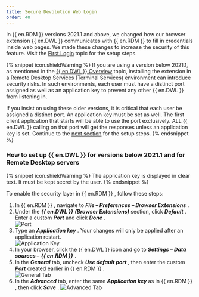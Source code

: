 ```yaml
---
title: Secure Devolution Web Login
order: 40
---
```

In {{ en.RDM }} versions 2021.1 and above, we changed how our browser extension {{ en.DWL }} communicates with {{ en.RDM }} to fill in credentials inside web pages. We made these changes to increase the security of this feature. Visit the [First Login](/rdm/mac/dwl/first-login-devolutions-web-login/) topic for the setup steps.  

{% snippet icon.shieldWarning %} 
If you are using a version below 2021.1, as mentioned in the [{{ en.DWL }} Overview](/rdm/mac/dwl/overview/) topic, installing the extension in a Remote Desktop Services (Terminal Services) environment can introduce security risks. In such environments, each user must have a distinct port assigned as well as an application key to prevent any other {{ en.DWL }} from listening in.  

If you insist on using these older versions, it is critical that each user be assigned a distinct port. An application key must be set as well. The first client application that starts will be able to use the port exclusively. ALL {{ en.DWL }} calling on that port will get the responses unless an application key is set. Continue to the [next section](#how-to-set-up--endwl--for-versions-below-20211-and-for-remote-desktop-servers) for the setup steps. 
{% endsnippet %}
 
### How to set up {{ en.DWL }} for versions below 2021.1 and for Remote Desktop servers 

{% snippet icon.shieldWarning %} 
The application key is displayed in clear text. It must be kept secret by the user. 
{% endsnippet %}
 
To enable the security layer in {{ en.RDM }} , follow these steps:  

1. In {{ en.RDM }} , navigate to ***File – Preferences – Browser Extensions*** . 
1. Under the ***{{ en.DWL }}*** ***(Browser Extensions)*** section, click ***Default*** . Enter a custom ***Port*** and click ***Done*** .  
![Port](https://webdevolutions.azureedge.net/docs/en/rdm/mac/RDMMac2021.png) 
1. Type an ***Application key*** . Your changes will only be applied after an application restart.  
![Application Key](https://webdevolutions.azureedge.net/docs/en/rdm/mac/RDMMac2023.png) 
1. In your browser, click the {{ en.DWL }} icon and go to ***Settings – Data sources –*** ***{{ en.RDM }}*** . 
1. In the ***General*** tab, uncheck ***Use default port*** , then enter the custom ***Port*** created earlier in {{ en.RDM }} .  
![General Tab](https://webdevolutions.azureedge.net/docs/en/rdm/mac/Dwl40434png.png) 
1. In the ***Advanced*** tab, enter the same ***Application key*** as in {{ en.RDM }} , then click ***Save*** . 
![Advanced Tab](https://webdevolutions.azureedge.net/docs/en/rdm/mac/Dwl4033.png) 


